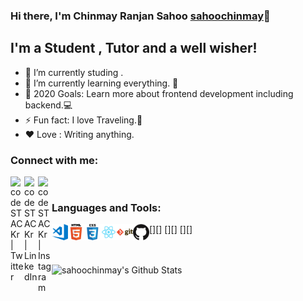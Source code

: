 ### Hi there, I'm Chinmay Ranjan Sahoo [sahoochinmay][website]👋

## I'm a Student , Tutor and a well wisher!

- 🔭 I’m currently studing .
- 🌱 I’m currently learning everything. 🤣
- 🥅 2020 Goals: Learn more about frontend development including backend.💻
- ⚡ Fun fact: I love Traveling.🚴
- ❤️ Love : Writing anything.

### Connect with me:

[<img align="left" alt="codeSTACKr | Twitter" width="22px" src="https://cdn.jsdelivr.net/npm/simple-icons@v3/icons/twitter.svg" />][twitter]
[<img align="left" alt="codeSTACKr | LinkedIn" width="22px" src="https://cdn.jsdelivr.net/npm/simple-icons@v3/icons/linkedin.svg" />][linkedin]
[<img align="left" alt="codeSTACKr | Instagram" width="22px" src="https://cdn.jsdelivr.net/npm/simple-icons@v3/icons/instagram.svg" />][instagram]

<br />

### Languages and Tools:

[<img align="left" alt="Visual Studio Code" width="26px" src="https://raw.githubusercontent.com/github/explore/80688e429a7d4ef2fca1e82350fe8e3517d3494d/topics/visual-studio-code/visual-studio-code.png" />][<img align="left" alt="html5" width="26px" src="https://raw.githubusercontent.com/github/explore/80688e429a7d4ef2fca1e82350fe8e3517d3494d/topics/html/html.png" />]
[<img align="left" alt="CSS3" width="26px" src="https://raw.githubusercontent.com/github/explore/80688e429a7d4ef2fca1e82350fe8e3517d3494d/topics/css/css.png" />][<img align="left" alt="react" width="26px" src="https://raw.githubusercontent.com/github/explore/80688e429a7d4ef2fca1e82350fe8e3517d3494d/topics/react/react.png" />]
[<img align="left" alt="git" width="26px" src="https://raw.githubusercontent.com/github/explore/80688e429a7d4ef2fca1e82350fe8e3517d3494d/topics/git/git.png" />][<img align="left" alt="github" width="26px" src="https://raw.githubusercontent.com/github/explore/78df643247d429f6cc873026c0622819ad797942/topics/github/github.png" />]

<br />
<br />



<img align="left" alt="sahoochinmay's Github Stats" src="https://github-readme-stats.vercel.app/api?username=sahoochinmay&show_icons=true&hide_border=true" />

[website]: https://github.com/sahoochinmay
[twitter]: https://twitter.com/Chinmay_R_sahoo
[instagram]: https://www.instagram.com/chinmay_ranjan_/
[linkedin]: https://www.linkedin.com/in/chinmay-ranjan-sahoo-865b75161/

